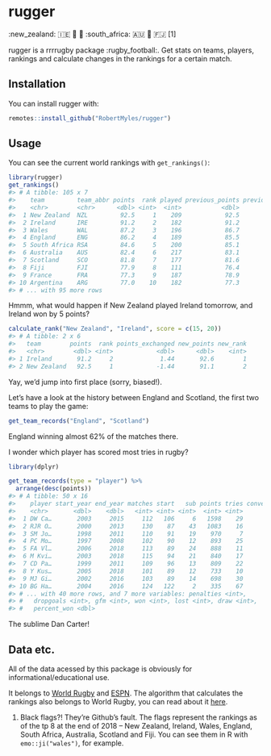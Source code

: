 
<!-- README.md is generated from README.Rmd. Please edit that file -->

# rugger

:new\_zealand: :ireland: 🏴󠁧󠁢󠁷󠁬󠁳󠁿 🏴󠁧󠁢󠁥󠁮󠁧󠁿 :south\_africa: :australia:
🏴󠁧󠁢󠁳󠁣󠁴󠁿 :fiji: \[1\]

rugger is a rrrrugby package :rugby\_football:. Get stats on teams,
players, rankings and calculate changes in the rankings for a certain
match.

## Installation

You can install rugger with:

``` r
remotes::install_github("RobertMyles/rugger")
```

## Usage

You can see the current world rankings with `get_rankings()`:

``` r
library(rugger)
get_rankings()
#> # A tibble: 105 x 7
#>    team         team_abbr points  rank played previous_points previous_rank
#>    <chr>        <chr>      <dbl> <int>  <int>           <dbl>         <int>
#>  1 New Zealand  NZL         92.5     1    209            92.5             1
#>  2 Ireland      IRE         91.2     2    182            91.2             2
#>  3 Wales        WAL         87.2     3    196            86.7             3
#>  4 England      ENG         86.2     4    189            85.5             4
#>  5 South Africa RSA         84.6     5    200            85.1             5
#>  6 Australia    AUS         82.4     6    217            83.1             6
#>  7 Scotland     SCO         81.8     7    177            81.6             7
#>  8 Fiji         FJI         77.9     8    111            76.4            10
#>  9 France       FRA         77.3     9    187            78.9             8
#> 10 Argentina    ARG         77.0    10    182            77.3             9
#> # ... with 95 more rows
```

Hmmm, what would happen if New Zealand played Ireland tomorrow, and
Ireland won by 5 points?

``` r
calculate_rank("New Zealand", "Ireland", score = c(15, 20))
#> # A tibble: 2 x 6
#>   team        points  rank points_exchanged new_points new_rank
#>   <chr>        <dbl> <int>            <dbl>      <dbl>    <int>
#> 1 Ireland       91.2     2             1.44       92.6        1
#> 2 New Zealand   92.5     1            -1.44       91.1        2
```

Yay, we’d jump into first place (sorry, biased\!).

Let’s have a look at the history between England and Scotland, the first
two teams to play the game:

``` r
get_team_records("England", "Scotland")
```

England winning almost 62% of the matches there.

I wonder which player has scored most tries in rugby?

``` r
library(dplyr)

get_team_records(type = "player") %>% 
  arrange(desc(points))
#> # A tibble: 50 x 16
#>    player start_year end_year matches start   sub points tries conversions
#>    <chr>       <dbl>    <dbl>   <int> <int> <int>  <int> <int>       <int>
#>  1 DW Ca…       2003     2015     112   106     6   1598    29         293
#>  2 RJR O…       2000     2013     130    87    43   1083    16         176
#>  3 SM Jo…       1998     2011     110    91    19    970     7         160
#>  4 PC Mo…       1997     2008     102    90    12    893    25         153
#>  5 FA Vl…       2006     2018     113    89    24    888    11         159
#>  6 M Kvi…       2003     2018     115    94    21    840    17         148
#>  7 CD Pa…       1999     2011     109    96    13    809    22          90
#>  8 Y Kus…       2005     2018     101    89    12    733    10         136
#>  9 MJ Gi…       2002     2016     103    89    14    698    30         106
#> 10 BG Ha…       2004     2016     124   122     2    335    67           0
#> # ... with 40 more rows, and 7 more variables: penalties <int>,
#> #   dropgoals <int>, gfm <int>, won <int>, lost <int>, draw <int>,
#> #   percent_won <dbl>
```

The sublime Dan Carter\!

## Data etc.

All of the data acessed by this package is obviously for
informational/educational use.

It belongs to [World Rugby](https://www.world.rugby/rankings/mru) and
[ESPN](http://stats.espnscrum.com/statsguru/rugby/stats/index.html). The
algorithm that calculates the rankings also belongs to World Rugby, you
can read about it [here](https://www.world.rugby/rankings/explanation).

1.  Black flags?\! They’re Github’s fault. The flags represent the
    rankings as of the tp 8 at the end of 2018 – New Zealand, Ireland,
    Wales, England, South Africa, Australia, Scotland and Fiji. You can
    see them in R with `emo::ji("wales")`, for example.
